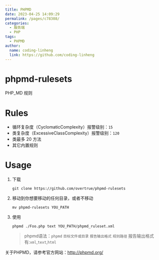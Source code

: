 ```yaml
---
title: PHPMD
date: 2023-04-25 14:09:29
permalink: /pages/c78308/
categories:
  - 服务端
  - PHP
tags:
  - PHPMD
author: 
  name: coding-linheng
  link: https://github.com/coding-linheng
---
```

# phpmd-rulesets
PHP_MD 规则

# Rules

- 循环复杂度（CyclomaticComplexity）报警级别：`15`
- 类复杂度（ExcessiveClassComplexity）报警级别：`120`
- 类最多 20 方法
- 其它内置规则


# Usage

1. 下载

    ```shell
    git clone https://github.com/overtrue/phpmd-rulesets
    ```

2. 移动到你想要移动的任何目录，或者不移动

    ```shell
    mv phpmd-rulesets YOU_PATH
    ```

3. 使用

    ```shell
    phpmd ./Foo.php text YOU_PATH/phpmd_ruleset.xml
    ```

   > phpmd语法：`phpmd` `目标文件或目录` `报告输出格式` `规则路径`
   > 报告输出格式有:`xml`,`text`,`html`

关于PHPMD，请参考官方网站：http://phpmd.org/